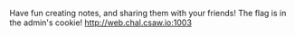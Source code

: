 Have fun creating notes, and sharing them with your friends! The flag is in the admin's cookie! http://web.chal.csaw.io:1003

